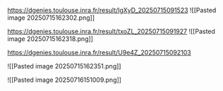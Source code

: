 https://dgenies.toulouse.inra.fr/result/lgXyD_20250715091523
![[Pasted image 20250715162302.png]]

https://dgenies.toulouse.inra.fr/result/txoZL_20250715091927
![[Pasted image 20250715162318.png]]

https://dgenies.toulouse.inra.fr/result/U9e4Z_20250715092103

![[Pasted image 20250715162351.png]]

![[Pasted image 20250716151009.png]]